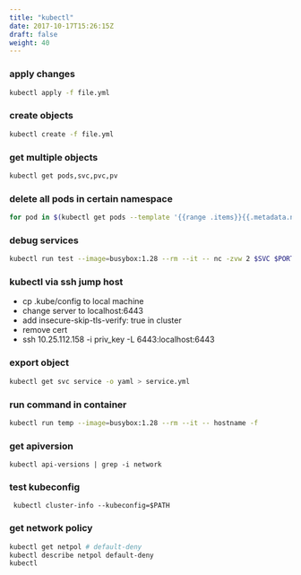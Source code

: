 ```yaml
---
title: "kubectl"
date: 2017-10-17T15:26:15Z
draft: false
weight: 40
---
```


<!--ts-->


<!-- Added by: morelly_t1, at: Fri 12 Feb 2021 02:44:41 PM CET -->

<!--te-->
### apply changes
```bash
kubectl apply -f file.yml
```

### create objects
```bash
kubectl create -f file.yml
```

### get multiple objects
```bash
kubectl get pods,svc,pvc,pv
```

### delete all pods in certain namespace
```bash
for pod in $(kubectl get pods --template '{{range .items}}{{.metadata.name}}{{"\n"}}{{end}}' -n flux); do kubectl delete pod $pod -n flux; done
```

### debug services
```bash
kubectl run test --image=busybox:1.28 --rm --it -- nc -zvw 2 $SVC $PORT
```

### kubectl via ssh jump host
* cp .kube/config to local machine
* change server to localhost:6443
* add insecure-skip-tls-verify: true in cluster 
* remove cert
* ssh 10.25.112.158 -i priv_key -L 6443:localhost:6443

### export object
```bash
kubectl get svc service -o yaml > service.yml
```

### run command in container
```bash
kubectl run temp --image=busybox:1.28 --rm --it -- hostname -f 
```

### get apiversion
`kubectl api-versions | grep -i network`


### test kubeconfig
` kubectl cluster-info --kubeconfig=$PATH`

### get network policy
```bash
kubectl get netpol # default-deny
kubectl describe netpol default-deny
kubectl 
```
